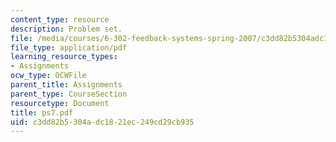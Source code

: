 ```yaml
---
content_type: resource
description: Problem set.
file: /media/courses/6-302-feedback-systems-spring-2007/c3dd82b5304adc1821ec249cd29cb935_ps7.pdf
file_type: application/pdf
learning_resource_types:
- Assignments
ocw_type: OCWFile
parent_title: Assignments
parent_type: CourseSection
resourcetype: Document
title: ps7.pdf
uid: c3dd82b5-304a-dc18-21ec-249cd29cb935
---
```

